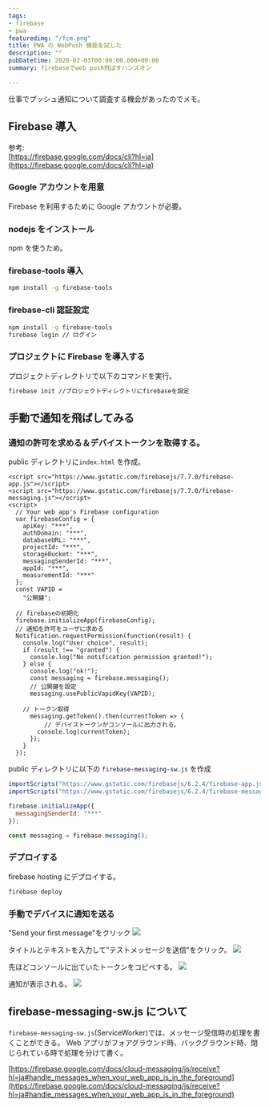 ```yaml
---
tags:
- firebase
- pwa
featuredimg: "/fcm.png"
title: PWA の WebPush 機能を試した
description: ""
pubDatetime: 2020-02-03T00:00:00.000+09:00
summary: firebaseでweb push飛ばすハンズオン

---
```

仕事でプッシュ通知について調査する機会があったのでメモ。

## Firebase 導入

参考:  
[https://firebase.google.com/docs/cli?hl=ja](https://firebase.google.com/docs/cli?hl=ja)

### Google アカウントを用意

Firebase を利用するために Google アカウントが必要。

### nodejs をインストール

npm を使うため。

### firebase-tools 導入

```sh
npm install -g firebase-tools
```

### firebase-cli 認証設定

```sh
npm install -g firebase-tools
firebase login // ログイン
```

### プロジェクトに Firebase を導入する

プロジェクトディレクトリで以下のコマンドを実行。

```sh
firebase init //プロジェクトディレクトリにfirebaseを設定
```

## 手動で通知を飛ばしてみる

### 通知の許可を求める＆デバイストークンを取得する。

public ディレクトリに`index.html` を作成。

    <script src="https://www.gstatic.com/firebasejs/7.7.0/firebase-app.js"></script>
    <script src="https://www.gstatic.com/firebasejs/7.7.0/firebase-messaging.js"></script>
    <script>
      // Your web app's Firebase configuration
      var firebaseConfig = {
        apiKey: "***",
        authDomain: "***",
        databaseURL: "***",
        projectId: "***",
        storageBucket: "***",
        messagingSenderId: "***",
        appId: "***",
        measurementId: "***"
      };
      const VAPID =
        "公開鍵";
    
      // firebaseの初期化
      firebase.initializeApp(firebaseConfig);
      // 通知を許可をユーザに求める
      Notification.requestPermission(function(result) {
        console.log("User choice", result);
        if (result !== "granted") {
          console.log("No notification permission granted!");
        } else {
          console.log("ok!");
          const messaging = firebase.messaging();
          // 公開鍵を設定
          messaging.usePublicVapidKey(VAPID);
    
        // トークン取得
          messaging.getToken().then(currentToken => {
              // デバイストークンがコンソールに出力される。
            console.log(currentToken);
          });
        }
      });

public ディレクトリに以下の `firebase-messaging-sw.js` を作成

```javascript
importScripts("https://www.gstatic.com/firebasejs/6.2.4/firebase-app.js");
importScripts("https://www.gstatic.com/firebasejs/6.2.4/firebase-messaging.js");

firebase.initializeApp({
  messagingSenderId: "***"
});

const messaging = firebase.messaging();
```

### デプロイする

firebase hosting にデプロイする。

```sh
firebase deploy
```

### 手動でデバイスに通知を送る

"Send your first message"をクリック
![](/assets/img/web-push-hands-on-1.png)

タイトルとテキストを入力して"テストメッセージを送信"をクリック。
![](/assets/img/web-push-hands-on-2.png)

先ほどコンソールに出ていたトークンをコピペする。
![](/assets/img/web-push-hands-on-3.png)

通知が表示される。
![](/assets/img/web-push-hands-on-4.png)

## firebase-messaging-sw.js について

`firebase-messaging-sw.js`(ServiceWorker)では、メッセージ受信時の処理を書くことができる。
Web アプリがフォアグラウンド時、バックグラウンド時、閉じられている時で処理を分けて書く。

[https://firebase.google.com/docs/cloud-messaging/js/receive?hl=ja#handle_messages_when_your_web_app_is_in_the_foreground](https://firebase.google.com/docs/cloud-messaging/js/receive?hl=ja#handle_messages_when_your_web_app_is_in_the_foreground)